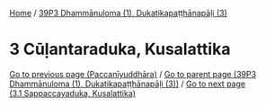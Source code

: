 
[Home](/) / [39P3 Dhammānuloma (1), Dukatikapaṭṭhānapāḷi (3)](../39P3.md)

# 3 Cūḷantaraduka, Kusalattika


[Go to previous page (Paccanīyuddhāra)](2/2.6/2.6.2/2.6.2.7/Paccaniyuddhara.md) / [Go to parent page (39P3 Dhammānuloma (1), Dukatikapaṭṭhānapāḷi (3))](0.md) / [Go to next page (3.1 Sappaccayaduka, Kusalattika)](3/3.1.md)


